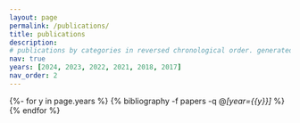 ```yaml
---
layout: page
permalink: /publications/
title: publications
description: 
# publications by categories in reversed chronological order. generated by jekyll-scholar.
nav: true
years: [2024, 2023, 2022, 2021, 2018, 2017]
nav_order: 2
---
```


<!-- _pages/publications.md -->
<div class="publications">

{%- for y in page.years %}
  {% bibliography -f papers -q @*[year={{y}}]* %}
{% endfor %}

</div>
